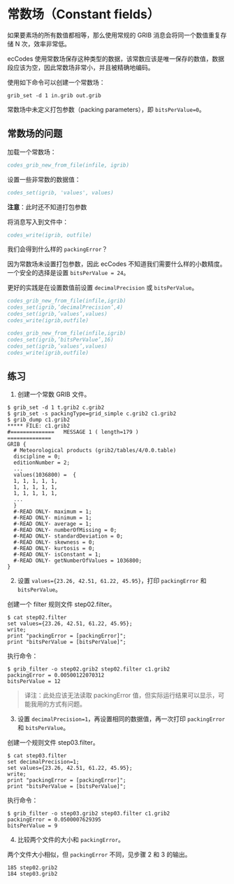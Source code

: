 # 常数场（Constant fields）

如果要素场的所有数值都相等，那么使用常规的 GRIB 消息会将同一个数值重复存储 N 次，效率非常低。

ecCodes 使用常数场保存这种类型的数据，该常数应该是唯一保存的数值，数据段应该为空，因此常数场非常小，并且被精确地编码。

使用如下命令可以创建一个常数场：

```
grib_set -d 1 in.grib out.grib
```

常数场中未定义打包参数（packing parameters），即 `bitsPerValue=0`。

## 常数场的问题

加载一个常数场：

```fortran
codes_grib_new_from_file(infile, igrib)
```

设置一些非常数的数据值：

```fortran
codes_set(igrib, 'values', values)
```

**注意**：此时还不知道打包参数

将消息写入到文件中：

```fortran
codes_write(igrib, outfile)
```

我们会得到什么样的 `packingError`？

因为常数场未设置打包参数，因此 ecCodes 不知道我们需要什么样的小数精度。
一个安全的选择是设置 `bitsPerValue = 24`。

更好的实践是在设置数值前设置 `decimalPrecision` 或 `bitsPerValue`。

```fortran
codes_grib_new_from_file(infile,igrib)
codes_set(igrib,’decimalPrecision’,4)
codes_set(igrib,’values’,values)
codes_write(igrib,outfile)
```

```fortran
codes_grib_new_from_file(infile,igrib)
codes_set(igrib,’bitsPerValue’,16)
codes_set(igrib,’values’,values)
codes_write(igrib,outfile)
```

## 练习

1. 创建一个常数 GRIB 文件。

```
$ grib_set -d 1 t.grib2 c.grib2
$ grib_set -s packingType=grid_simple c.grib2 c1.grib2
$ grib_dump c1.grib2 
***** FILE: c1.grib2 
#==============   MESSAGE 1 ( length=179 )                 ==============
GRIB {
  # Meteorological products (grib2/tables/4/0.0.table)  
  discipline = 0;
  editionNumber = 2;
  ...
  values(1036800) =  {
  1, 1, 1, 1, 1, 
  1, 1, 1, 1, 1, 
  1, 1, 1, 1, 1, 
  ...
  } 
  #-READ ONLY- maximum = 1;
  #-READ ONLY- minimum = 1;
  #-READ ONLY- average = 1;
  #-READ ONLY- numberOfMissing = 0;
  #-READ ONLY- standardDeviation = 0;
  #-READ ONLY- skewness = 0;
  #-READ ONLY- kurtosis = 0;
  #-READ ONLY- isConstant = 1;
  #-READ ONLY- getNumberOfValues = 1036800;
}
```

2. 设置 `values={23.26, 42.51, 61.22, 45.95}`，打印 `packingError` 和 `bitsPerValue`。

创建一个 filter 规则文件 step02.filter。

```
$ cat step02.filter 
set values={23.26, 42.51, 61.22, 45.95};
write;
print "packingError = [packingError]";
print "bitsPerValue = [bitsPerValue]";
```

执行命令：

```
$ grib_filter -o step02.grib2 step02.filter c1.grib2
packingError = 0.00500122070312
bitsPerValue = 12
```

> 译注：此处应该无法读取 packingError 值，但实际运行结果可以显示，可能我用的方式有问题。

3. 设置 `decimalPrecision=1`，再设置相同的数据值，再一次打印 `packingError` 和 `bitsPerValue`。

创建一个规则文件 step03.filter。

```
$ cat step03.filter 
set decimalPrecision=1;
set values={23.26, 42.51, 61.22, 45.95};
write;
print "packingError = [packingError]";
print "bitsPerValue = [bitsPerValue]";
```

执行命令：

```
$ grib_filter -o step03.grib2 step03.filter c1.grib2
packingError = 0.0500007629395
bitsPerValue = 9
```

4. 比较两个文件的大小和 `packingError`。

两个文件大小相似，但 `packingError` 不同，见步骤 2 和 3 的输出。

```
185 step02.grib2
184 step03.grib2
```
